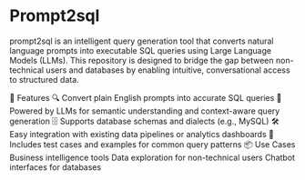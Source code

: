 # Prompt2sql
prompt2sql is an intelligent query generation tool that converts natural language prompts into executable SQL queries using Large Language Models (LLMs). This repository is designed to bridge the gap between non-technical users and databases by enabling intuitive, conversational access to structured data.

🚀 Features
🔍 Convert plain English prompts into accurate SQL queries
🧠 Powered by LLMs for semantic understanding and context-aware query generation
🗄️ Supports database schemas and dialects (e.g., MySQL)
🛠️ Easy integration with existing data pipelines or analytics dashboards
🧪 Includes test cases and examples for common query patterns
📦 Use Cases
Business intelligence tools
Data exploration for non-technical users
Chatbot interfaces for databases

